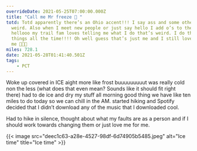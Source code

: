 ```yaml
---
overrideDate: 2021-05-25T07:00:00.000Z
title: "Call me Mr freeze 🥶 "
totd: Totd apparently there’s an Ohio accent!!! I say ass and some other words
  weird. Also when I meet new people or just say hello I add o’s to the end like
  hellooo my trail fam loves telling me what I do that’s weird. I do these
  things all the time!!!! Oh well guess that’s just me and I still love
  me 🥰🥰🥰
miles: 728.1
date: 2021-05-28T01:41:40.501Z
tags: 
    - PCT
---
```

Woke up covered in ICE aight more like frost buuuuuuuuut was really cold non the less (what does that even mean? Sounds like it should fit right there) had to de ice and dry my stuff all morning good thing we have like ten miles to do today so we can chill in the AM. started hiking and Spotify decided that I didn’t download any of the music that I downloaded cool.



Had to hike in silence, thought about what my faults are as a person and if I should work towards changing them or just love me for me.



{{< image src="deec1c63-a28e-4527-98df-6d74905b5485.jpeg" alt="Ice time" title="Ice time" >}}